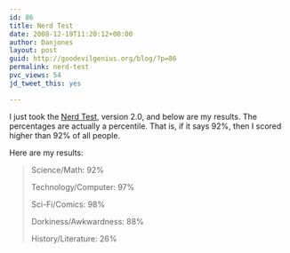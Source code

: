 ```yaml
---
id: 86
title: Nerd Test
date: 2008-12-19T11:20:12+00:00
author: Danjones
layout: post
guid: http://goodevilgenius.org/blog/?p=86
permalink: nerd-test
pvc_views: 54
jd_tweet_this: yes

---
```

I just took the [Nerd Test](http://www.nerdtests.com/), version 2.0, and below are my results. The percentages are actually a percentile. That is, if it says 92%, then I scored higher than 92% of all people.

Here are my results:

> Science/Math: 92%
>
> Technology/Computer: 97%
>
> Sci-Fi/Comics: 98%
>
> Dorkiness/Awkwardness: 88%
>
> History/Literature: 26%
